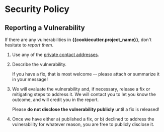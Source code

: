 # Security Policy

## Reporting a Vulnerability

If there are any vulnerabilities in **{{cookiecutter.project_name}}**, don't hesitate to _report them_.

1. Use any of the [private contact addresses](https://github.com/{{cookiecutter._github_username}}/{{cookiecutter.repo_name}}#support).

1. Describe the vulnerability.

   If you have a fix, that is most welcome -- please attach or summarize it in your message!

1. We will evaluate the vulnerability and, if necessary, release a fix or mitigating steps to address it. We will contact you to let you know the outcome, and will credit you in the report.

   Please **do not disclose the vulnerability publicly** until a fix is released!

1. Once we have either a) published a fix, or b) declined to address the vulnerability for whatever reason, you are free to publicly disclose it.
